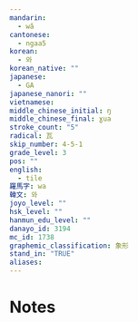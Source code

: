 ```yaml
---
mandarin:
  - wǎ
cantonese:
  - ngaa5
korean:
  - 와
korean_native: ""
japanese:
  - GA
japanese_nanori: ""
vietnamese:
middle_chinese_initial: ŋ
middle_chinese_final: ɣua
stroke_count: "5"
radical: 瓦
skip_number: 4-5-1
grade_level: 3
pos: ""
english:
  - tile
羅馬字: wa
韓文: 와
joyo_level: ""
hsk_level: ""
hanmun_edu_level: ""
danayo_id: 3194
mc_id: 1738
graphemic_classification: 象形
stand_in: "TRUE"
aliases:
---
```


# Notes

